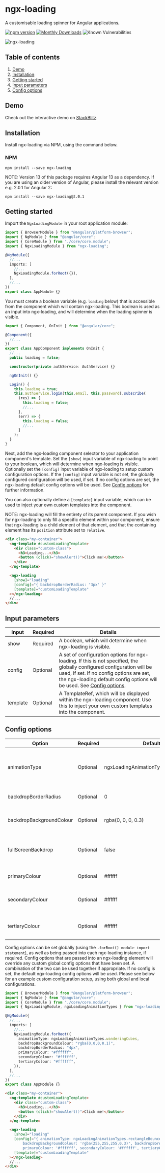 # ngx-loading

A customisable loading spinner for Angular applications.

[![npm version](https://badge.fury.io/js/ngx-loading.svg)](https://badge.fury.io/js/ngx-loading)
[![Monthly Downloads](https://img.shields.io/npm/dm/ngx-loading)]()
![Known Vulnerabilities](https://snyk.io/test/github/Zak-C/ngx-loading/badge.svg)

![ngx-loading](https://cloud.githubusercontent.com/assets/26901242/25317405/05a1ce4a-2870-11e7-8693-ed2394b54cba.gif)

## Table of contents

1. [Demo](#demo)
2. [Installation](#installation)
3. [Getting started](#getting-started)
4. [Input parameters](#input-parameters)
5. [Config options](#config-options)

## Demo

Check out the interactive demo on [StackBlitz](https://stackblitz.com/edit/ngx-loading-sample?file=src/app/app.component.html "ngx-loading StackBlitz demo").

## Installation

Install ngx-loading via NPM, using the command below.

### NPM

```shell
npm install --save ngx-loading
```

NOTE: Version 13 of this package requires Angular 13 as a dependency. If you are using an older version of Angular, please install the relevant version e.g. 2.0.1 for Angular 2:

```shell
npm install --save ngx-loading@2.0.1
```

## Getting started

Import the `NgxLoadingModule` in your root application module:

```typescript
import { BrowserModule } from "@angular/platform-browser";
import { NgModule } from "@angular/core";
import { CoreModule } from "./core/core.module";
import { NgxLoadingModule } from "ngx-loading";

@NgModule({
  //...
  imports: [
    //...
    NgxLoadingModule.forRoot({}),
  ],
  //...
})
export class AppModule {}
```

You must create a boolean variable (e.g. `loading` below) that is accessible from the component which will contain ngx-loading. This boolean is used as an input into ngx-loading, and will determine when the loading spinner is visible.

```typescript
import { Component, OnInit } from "@angular/core";

@Component({
  //...
})
export class AppComponent implements OnInit {
  //...
  public loading = false;

  constructor(private authService: AuthService) {}

  ngOnInit() {}

  Login() {
    this.loading = true;
    this.authService.login(this.email, this.password).subscribe(
      (res) => {
        this.loading = false;
        //...
      },
      (err) => {
        this.loading = false;
        //...
      }
    );
  }
}
```

Next, add the ngx-loading component selector to your application component's template. Set the `[show]` input variable of ngx-loading to point to your boolean, which will determine when ngx-loading is visible. Optionally set the `[config]` input variable of ngx-loading to setup custom configuration options. If the `[config]` input variable is not set, the globally configured configuration will be used, if set. If no config options are set, the ngx-loading default config options will be used. See [Config options](#config-options) for further information.

You can also optionally define a `[template]` input variable, which can be used to inject your own custom templates into the component.

NOTE: ngx-loading will fill the entirety of its parent component. If you wish for ngx-loading to only fill a specific element within your component, ensure that ngx-loading is a child element of that element, and that the containing element has its `position` attribute set to `relative`.

```html
<div class="my-container">
  <ng-template #customLoadingTemplate>
    <div class="custom-class">
      <h3>Loading...</h3>
      <button (click)="showAlert()">Click me!</button>
    </div>
  </ng-template>

  <ngx-loading
    [show]="loading"
    [config]="{ backdropBorderRadius: '3px' }"
    [template]="customLoadingTemplate"
  ></ngx-loading>
  //...
</div>
```

## Input parameters

| Input    | Required | Details                                                                                                                                                                                                                                                         |
| -------- | -------- | --------------------------------------------------------------------------------------------------------------------------------------------------------------------------------------------------------------------------------------------------------------- |
| show     | Required | A boolean, which will determine when ngx-loading is visible.                                                                                                                                                                                                    |
| config   | Optional | A set of configuration options for ngx-loading. If this is not specified, the globally configured configuration will be used, if set. If no config options are set, the ngx-loading default config options will be used. See [Config options](#config-options). |
| template | Optional | A TemplateRef, which will be displayed within the ngx-loading component. Use this to inject your own custom templates into the component.                                                                                                                       |

## Config options

| Option                   | Required | Default                              | Details                                                                                                         |
| ------------------------ | -------- | ------------------------------------ | --------------------------------------------------------------------------------------------------------------- |
| animationType            | Optional | ngxLoadingAnimationTypes.threeBounce | The animation to be used within ngx-loading. Use the ngxLoadingAnimationTypes constant to select valid options. |
| backdropBorderRadius     | Optional | 0                                    | The border-radius to be applied to the ngx-loading backdrop, e.g. '14px'.                                       |
| backdropBackgroundColour | Optional | rgba(0, 0, 0, 0.3)                   | The background-color to be applied to the ngx-loading backdrop, e.g. 'rgba(255, 255, 255, 0.2)'.                |
| fullScreenBackdrop       | Optional | false                                | Set to true to make the backdrop full screen, with the loading animation centered in the middle of the screen.  |
| primaryColour            | Optional | #ffffff                              | The primary colour, which will be applied to the ngx-loading animation.                                         |
| secondaryColour          | Optional | #ffffff                              | The secondary colour, which will be applied to the ngx-loading animation (where appropriate).                   |
| tertiaryColour           | Optional | #ffffff                              | The tertiary colour, which will be applied to the ngx-loading animation (where appropriate).                    |

Config options can be set globally (using the `.forRoot() module import statement`), as well as being passed into each ngx-loading instance, if required. Config options that are passed into an ngx-loading element will override any custom global config options that have been set. A combination of the two can be used together if appropriate. If no config is set, the default ngx-loading config options will be used. Please see below for an example custom configuration setup, using both global and local configurations.

```typescript
import { BrowserModule } from "@angular/platform-browser";
import { NgModule } from "@angular/core";
import { CoreModule } from "./core/core.module";
import { NgxLoadingModule, ngxLoadingAnimationTypes } from "ngx-loading";

@NgModule({
  //...
  imports: [
    //...
    NgxLoadingModule.forRoot({
      animationType: ngxLoadingAnimationTypes.wanderingCubes,
      backdropBackgroundColour: "rgba(0,0,0,0.1)",
      backdropBorderRadius: "4px",
      primaryColour: "#ffffff",
      secondaryColour: "#ffffff",
      tertiaryColour: "#ffffff",
    }),
  ],
  //...
})
export class AppModule {}
```

```html
<div class="my-container">
  <ng-template #customLoadingTemplate>
    <div class="custom-class">
      <h3>Loading...</h3>
      <button (click)="showAlert()">Click me!</button>
    </div>
  </ng-template>

  <ngx-loading
    [show]="loading"
    [config]="{ animationType: ngxLoadingAnimationTypes.rectangleBounce,
        backdropBackgroundColour: 'rgba(255,255,255,0.3)', backdropBorderRadius: '10px',
        primaryColour: '#ffffff', secondaryColour: '#ffffff', tertiaryColour: '#ffffff' }"
    [template]="customLoadingTemplate"
  ></ngx-loading>
  //...
</div>
```
